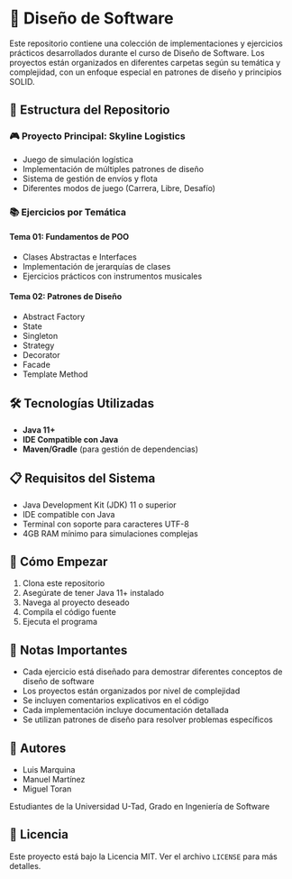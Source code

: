 # 🎯 Diseño de Software

Este repositorio contiene una colección de implementaciones y ejercicios prácticos desarrollados durante el curso de Diseño de Software. Los proyectos están organizados en diferentes carpetas según su temática y complejidad, con un enfoque especial en patrones de diseño y principios SOLID.

## 📂 Estructura del Repositorio

### 🎮 Proyecto Principal: Skyline Logistics
- Juego de simulación logística
- Implementación de múltiples patrones de diseño
- Sistema de gestión de envíos y flota
- Diferentes modos de juego (Carrera, Libre, Desafío)

### 📚 Ejercicios por Temática

#### Tema 01: Fundamentos de POO
- Clases Abstractas e Interfaces
- Implementación de jerarquías de clases
- Ejercicios prácticos con instrumentos musicales

#### Tema 02: Patrones de Diseño
- Abstract Factory
- State
- Singleton
- Strategy
- Decorator
- Facade
- Template Method

## 🛠️ Tecnologías Utilizadas

- **Java 11+**
- **IDE Compatible con Java**
- **Maven/Gradle** (para gestión de dependencias)

## 📋 Requisitos del Sistema

- Java Development Kit (JDK) 11 o superior
- IDE compatible con Java
- Terminal con soporte para caracteres UTF-8
- 4GB RAM mínimo para simulaciones complejas

## 🚀 Cómo Empezar

1. Clona este repositorio
2. Asegúrate de tener Java 11+ instalado
3. Navega al proyecto deseado
4. Compila el código fuente
5. Ejecuta el programa

## 📝 Notas Importantes

- Cada ejercicio está diseñado para demostrar diferentes conceptos de diseño de software
- Los proyectos están organizados por nivel de complejidad
- Se incluyen comentarios explicativos en el código
- Cada implementación incluye documentación detallada
- Se utilizan patrones de diseño para resolver problemas específicos

## 👥 Autores

- Luis Marquina
- Manuel Martínez
- Miguel Toran

Estudiantes de la Universidad U-Tad, Grado en Ingeniería de Software

## 📄 Licencia

Este proyecto está bajo la Licencia MIT. Ver el archivo `LICENSE` para más detalles.
